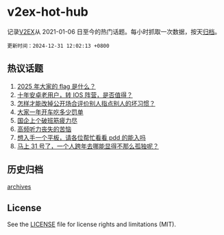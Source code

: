 # v2ex-hot-hub

 记录[V2EX](https://www.v2ex.com/)从 2021-01-06 日至今的热门话题。每小时抓取一次数据，按天[归档](archives)。

`更新时间：2024-12-31 12:02:13 +0800`

## 热议话题

1. [2025 年大家的 flag 是什么？](https://www.v2ex.com/t/1101258)
1. [十年安卓老用户，转 IOS 阵营，是否值得？](https://www.v2ex.com/t/1101339)
1. [怎样才能改掉公开场合评价别人指点别人的坏习惯？](https://www.v2ex.com/t/1101430)
1. [大家一年开车吃多少罚单](https://www.v2ex.com/t/1101303)
1. [国企上个破班筋疲力尽](https://www.v2ex.com/t/1101342)
1. [高频听力丧失的苦恼](https://www.v2ex.com/t/1101266)
1. [想入手一个平板，请各位帮忙看看 pdd 的能入吗](https://www.v2ex.com/t/1101431)
1. [马上 31 号了，一个人跨年去哪能显得不那么孤独呢？](https://www.v2ex.com/t/1101351)

## 历史归档

[archives](archives)

## License

See the [LICENSE](LICENSE) file for license rights and limitations (MIT).
